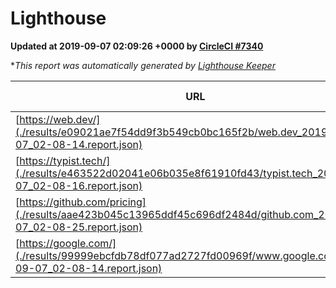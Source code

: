 
# Lighthouse

**Updated at 2019-09-07 02:09:26 +0000 by [CircleCI #7340](https://circleci.com/gh/ItinerisLtd/lighthouse-keeper-example/7340)**

**This report was automatically generated by [Lighthouse Keeper](https://github.com/itinerisltd/lighthouse-keeper)*

| URL | Performance | Accessibility | Best Practices | SEO | PWA | Updated At |
| --- | --- | --- | --- | --- | --- | --- |
| [https://web.dev/](./results/e09021ae7f54dd9f3b549cb0bc165f2b/web.dev_2019-09-07_02-08-14.report.json) | 0.89 | 0.9 | 1 | 0.96 | 1 | 2019-09-07T02:08:14.973Z |
| [https://typist.tech/](./results/e463522d02041e06b035e8f61910fd43/typist.tech_2019-09-07_02-08-16.report.json) |  |  |  |  |  | 2019-09-07T02:08:16.904Z |
| [https://github.com/pricing](./results/aae423b045c13965ddf45c696df2484d/github.com_2019-09-07_02-08-25.report.json) | 0.84 | 0.93 | 0.93 | 0.92 | 0.56 | 2019-09-07T02:08:25.424Z |
| [https://google.com/](./results/99999ebcfdb78df077ad2727fd00969f/www.google.com_2019-09-07_02-08-14.report.json) | 0.95 | 0.86 | 0.93 | 0.83 | 0.56 | 2019-09-07T02:08:14.980Z |
